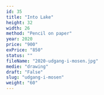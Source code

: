 ```yaml
---
id: 35
title: "Into Lake"
height: 32
width: 26
method: "Pencil on paper"
year: 2020
price: "900"
exPrice: "850"
status: ""
fileName: "2020-udgang-i-mosen.jpg"
medie: "drawing"
draft: "False"
slug: "udgang-i-mosen"
weight: "60"
---
```

